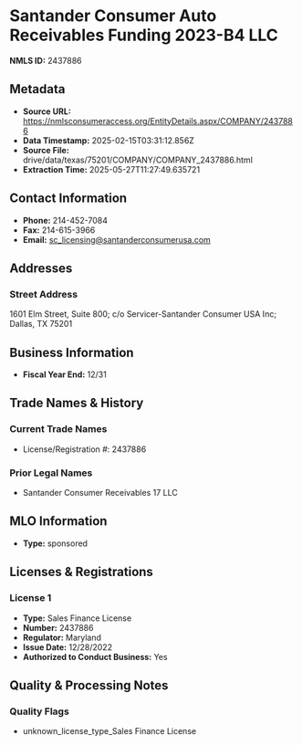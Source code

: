 # Santander Consumer Auto Receivables Funding 2023-B4 LLC

**NMLS ID:** 2437886

## Metadata
- **Source URL:** https://nmlsconsumeraccess.org/EntityDetails.aspx/COMPANY/2437886
- **Data Timestamp:** 2025-02-15T03:31:12.856Z
- **Source File:** drive/data/texas/75201/COMPANY/COMPANY_2437886.html
- **Extraction Time:** 2025-05-27T11:27:49.635721

## Contact Information
- **Phone:** 214-452-7084
- **Fax:** 214-615-3966
- **Email:** sc_licensing@santanderconsumerusa.com

## Addresses
### Street Address
1601 Elm Street, Suite 800; c/o Servicer-Santander Consumer USA Inc; Dallas, TX 75201

## Business Information
- **Fiscal Year End:** 12/31

## Trade Names & History
### Current Trade Names
- License/Registration #: 2437886

### Prior Legal Names
- Santander Consumer Receivables 17 LLC

## MLO Information
- **Type:** sponsored

## Licenses & Registrations

### License 1
- **Type:** Sales Finance License
- **Number:** 2437886
- **Regulator:** Maryland
- **Issue Date:** 12/28/2022
- **Authorized to Conduct Business:** Yes

## Quality & Processing Notes
### Quality Flags
- unknown_license_type_Sales Finance License
